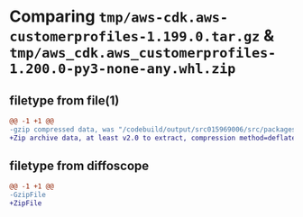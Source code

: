 # Comparing `tmp/aws-cdk.aws-customerprofiles-1.199.0.tar.gz` & `tmp/aws_cdk.aws_customerprofiles-1.200.0-py3-none-any.whl.zip`

## filetype from file(1)

```diff
@@ -1 +1 @@
-gzip compressed data, was "/codebuild/output/src015969006/src/packages/@aws-cdk/aws-customerprofiles/dist/python/aws-cdk.aws-customerprofiles-1.199.0.tar", last modified: Thu Apr 20 17:20:54 2023, max compression
+Zip archive data, at least v2.0 to extract, compression method=deflate
```

## filetype from diffoscope

```diff
@@ -1 +1 @@
-GzipFile
+ZipFile
```

